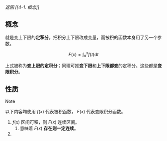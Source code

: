 *返回 [[4-1. 概念]]*

## 概念

就是变上下限的**定积分**。把积分上下限改成变量，而被积的函数本身用了另一个参数。

$$
F(x) = \int^{x}_{a} f(t) \mathrm{d}t
$$

上式被称为**变上限的定积分**；同理可推**变下限**和**上下限都变**的定积分。这些都是**变限积分**。

## 性质

> [!note] 
> 以下内容均使用 $f(x)$ 代表被积函数， $F(x)$ 代表变限积分函数。

1. $f(x)$ 区间可积，则 $F(x)$ 连续区间。
	1. 意味着 $F(x)$ **存在则一定连续**。
2. 